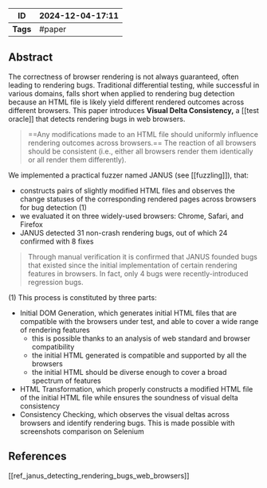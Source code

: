 
| ID       | 2024-12-04-17:11 |
| -------- | ---------------- |
| **Tags** | #paper           |
## Abstract

The correctness of browser rendering is not always guaranteed, often leading to rendering bugs. Traditional differential testing, while successful in various domains, falls short when applied to rendering bug detection because an HTML file is likely yield different rendered outcomes across different browsers.
This paper introduces **Visual Delta Consistency,** a [[test oracle]] that detects rendering bugs in web browsers.

> ==Any modifications made to an HTML file should uniformly influence rendering outcomes across browsers.== The reaction of all browsers should be consistent (i.e., either all browsers render them identically or all render them differently).

We implemented a practical fuzzer named JANUS (see [[fuzzling]]), that:
- constructs pairs of slightly modified HTML files and observes the change statuses of the corresponding rendered pages across browsers for bug detection (1)
- we evaluated it on three widely-used browsers: Chrome, Safari, and Firefox
- JANUS detected 31 non-crash rendering bugs, out of which 24 confirmed with 8 fixes

> Through manual verification it is confirmed that JANUS founded bugs that existed since the initial implementation of certain rendering features in browsers. In fact, only 4 bugs were recently-introduced regression bugs.

(1) This process is constituted by three parts:
- Initial DOM Generation, which generates initial HTML files that are compatible with the browsers under test, and able to cover a wide range of rendering features
	- this is possible thanks to an analysis of web standard and browser compatibility
	- the initial HTML generated is compatible and supported by all the browsers
	- the initial HTML should be diverse enough to cover a broad spectrum of features
- HTML Transformation, which properly constructs a modified HTML file of the initial HTML file while ensures the soundness of visual delta consistency
- Consistency Checking, which observes the visual deltas across browsers and identify rendering bugs. This is made possible with screenshots comparison on Selenium

## References
[[ref_janus_detecting_rendering_bugs_web_browsers]]